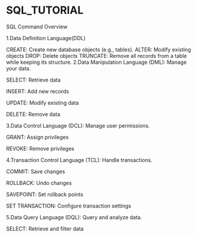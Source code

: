 # SQL_TUTORIAL
  SQL Command Overview 
  
1.Data Definition Language(DDL)
 
CREATE: Create new database objects (e.g., tables).
ALTER: Modify existing objects 
DROP: Delete objects 
TRUNCATE: Remove all records from a table while keeping its structure.
2.Data Manipulation Language (DML): Manage your data.

SELECT: Retrieve data

INSERT: Add new records

UPDATE: Modify existing data

DELETE: Remove data


3.Data Control Language (DCL): Manage user permissions.


GRANT: Assign privileges

REVOKE: Remove privileges

4.Transaction Control Language (TCL): Handle transactions.

COMMIT: Save changes

ROLLBACK: Undo changes

SAVEPOINT: Set rollback points

SET TRANSACTION: Configure transaction settings

5.Data Query Language (DQL): Query and analyze data.

SELECT: Retrieve and filter data
